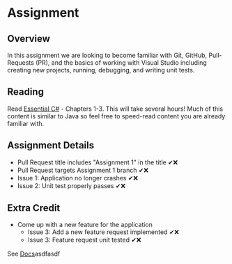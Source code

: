 # Assignment

## Overview

In this assignment we are looking to become familiar with Git, GitHub, Pull-Requests (PR), and the basics of working with Visual Studio including creating new projects, running, debugging, and writing unit tests.

## Reading

Read [Essential C#](https://EssentialCSharp.com) - Chapters 1-3.  This will take several hours! Much of this content is similar to Java so feel free to speed-read content you are already familiar with.

## Assignment Details

* Pull Request title includes "Assignment 1" in the title ✔❌
* Pull Request targets Assignment 1 branch ✔❌
* Issue 1: Application no longer crashes ✔❌
* Issue 2: Unit test properly passes ✔❌

## Extra Credit

* Come up with a new feature for the application
  * Issue 3: Add a new feature request implemented ✔❌
  * Issue 3: Feature request unit tested ✔❌

See [Docs](https://github.com/IntelliTect-Samples/EWU-CSCD371-2024-Winter/blob/main/Docs)asdfasdf